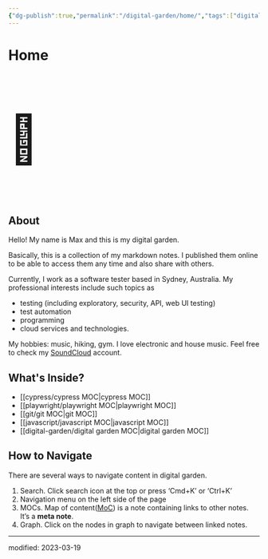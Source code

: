 ```yaml
---
{"dg-publish":true,"permalink":"/digital-garden/home/","tags":["digital-garden","gardenEntry","gardenEntry"]}
---
```



# Home

<p style="font-size:94px; "> 🏡</p>

## About

Hello! My name is Max and this is my digital garden. 

Basically, this is a collection of my markdown notes. I published them online to be able to access them any time and also share with others.

Currently, I work as a software tester based in Sydney, Australia. My professional interests include such topics as 

- testing (including exploratory, security, API, web UI testing)
- test automation
- programming 
- cloud services and technologies.

My hobbies: music, hiking, gym. I love electronic and house music. Feel free to check my [SoundCloud](https://soundcloud.com/maxfaber) account.

## What's Inside?

- [[cypress/cypress MOC\|cypress MOC]]
- [[playwright/playwright MOC\|playwright MOC]]
- [[git/git MOC\|git MOC]]
- [[javascript/javascript MOC\|javascript MOC]]
- [[digital-garden/digital garden MOC\|digital garden MOC]]

## How to Navigate

There are several ways to navigate content in digital garden.

1. Search. Click search icon at the top or press ‘Cmd+K’ or ‘Ctrl+K’ 
2. Navigation menu on the left side of the page
3. MOCs. Map of content([MoC](https://www.dsebastien.net/2022-05-15-maps-of-content/)) is a note containing links to other notes. It’s a **meta note**.
4. Graph. Click on the nodes in graph to navigate between linked notes.


---
modified: 2023-03-19

